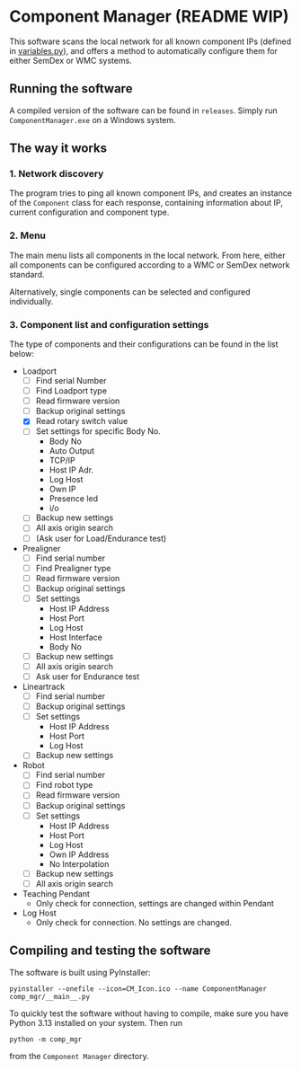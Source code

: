 # Component Manager (README WIP)

This software scans the local network for all known component IPs (defined in [variables.py](comp_mgr/variables.py)), and offers a method to automatically configure them for either SemDex or WMC systems.

## Running the software

A compiled version of the software can be found in `releases`. Simply run `ComponentManager.exe` on a Windows system.

## The way it works

### 1. Network discovery 

The program tries to ping all known component IPs, and creates an instance of the `Component` class for each response, containing information about IP, current configuration and component type.

### 2. Menu

The main menu lists all components in the local network. From here, either all components can be configured according to a WMC or SemDex network standard.

Alternatively, single components can be selected and configured individually.

### 3. Component list and configuration settings

The type of components and their configurations can be found in the list below:

- Loadport
    - [ ] Find serial Number
    - [ ] Find Loadport type
    - [ ] Read firmware version 
    - [ ] Backup original settings
    - [x] Read rotary switch value
    - [ ] Set settings for specific Body No.
        - Body No
        - Auto Output
        - TCP/IP
        - Host IP Adr.
        - Log Host
        - Own IP
        - Presence led
        - i/o
    - [ ] Backup new settings
    - [ ] All axis origin search
    - [ ] (Ask user for Load/Endurance test)
- Prealigner
    - [ ] Find serial number
    - [ ] Find Prealigner type
    - [ ] Read firmware version
    - [ ] Backup original settings
    - [ ] Set settings
        - Host IP Address
        - Host Port
        - Log Host
        - Host Interface
        - Body No
    - [ ] Backup new settings
    - [ ] All axis origin search
    - [ ] Ask user for Endurance test
- Lineartrack  
    - [ ] Find serial number
    - [ ] Backup original settings
    - [ ] Set settings
        - Host IP Address
        - Host Port
        - Log Host
    - [ ] Backup new settings
- Robot
    - [ ] Find serial number
    - [ ] Find robot type
    - [ ] Read firmware version
    - [ ] Backup original settings
    - [ ] Set settings
        - Host IP Address
        - Host Port
        - Log Host
        - Own IP Address
        - No Interpolation
    - [ ] Backup new settings
    - [ ] All axis origin search
- Teaching Pendant
    - Only check for connection, settings are changed within Pendant
- Log Host
    - Only check for connection. No settings are changed.

## Compiling and testing the software

The software is built using PyInstaller:

```
pyinstaller --onefile --icon=CM_Icon.ico --name ComponentManager comp_mgr/__main__.py
```

To quickly test the software without having to compile, make sure you have Python 3.13 installed on your system. Then run

```
python -m comp_mgr
```

from the `Component Manager` directory.
